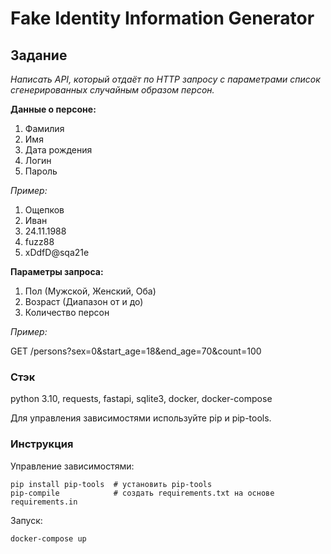 # Fake Identity Information Generator

## Задание

*Написать API, который отдаёт по HTTP запросу с параметрами список сгенерированных случайным образом персон.*



__Данные о персоне:__

1. Фамилия
2. Имя
3. Дата рождения
4. Логин
5. Пароль


*Пример:*

1. Ощепков
2. Иван
3. 24.11.1988
4. fuzz88
5. xDdfD@sqa21e



__Параметры запроса:__

1. Пол (Мужской, Женский, Оба)
2. Возраст (Диапазон от и до)
3. Количество персон

*Пример:*

GET /persons?sex=0&start_age=18&end_age=70&count=100


### Cтэк

python 3.10, requests, fastapi, sqlite3, docker, docker-compose

Для управления зависимостями используйте pip и pip-tools.


### Инструкция

Управление зависимостями:
```
pip install pip-tools  # установить pip-tools
pip-compile            # создать requirements.txt на основе requirements.in
```

Запуск:
```
docker-compose up
```